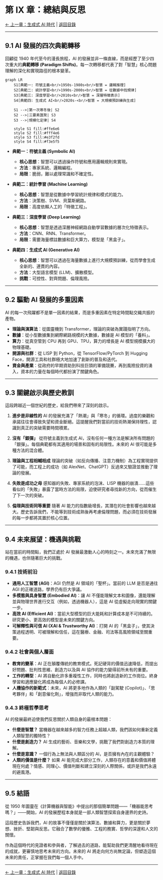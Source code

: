<!-- Path: 114A_AI_intro/History | Timestamp: 2025-10-26 10:27:00 | Version: b01 -->
# 第 IX 章：總結與反思

[← 上一章：生成式 AI 時代](./Chapter_08_GenerativeAI_b01.md) | [返回目錄](./README_b02.md)

---

## 9.1 AI 發展的四次典範轉移

回顧從 1940 年代至今的漫長旅程，AI 的發展並非一條直線，而是經歷了至少四次重大的**典範轉移 (Paradigm Shifts)**。每一次轉移都代表了對「智慧」核心問題理解的深化和實現路徑的根本變革。

```mermaid
graph LR
    S1[典範一: 符號主義<br/>1950s-1980s<br/>智慧 = 邏輯推理]
    S2[典範二: 統計學習<br/>1990s-2000s<br/>智慧 = 從數據中找規律]
    S3[典範三: 深度學習<br/>2010s<br/>智慧 = 深層特徵表示]
    S4[典範四: 生成式 AI<br/>2020s-<br/>智慧 = 大規模預訓練與生成]

    S1 -->|第一次寒冬後| S2
    S2 -->|三要素匯聚| S3
    S3 -->|規模化定律| S4

    style S1 fill:#ffe6e6
    style S2 fill:#fff4e6
    style S3 fill:#e3f2fd
    style S4 fill:#f3e5f5
```

- **典範一：符號主義 (Symbolic AI)**
  - **核心思想**：智慧可以透過操作符號和應用邏輯規則來實現。
  - **方法**：專家系統、邏輯編程。
  - **局限**：脆弱，難以處理常識和不確定性。

- **典範二：統計學習 (Machine Learning)**
  - **核心思想**：智慧是從數據中學習統計規律和模式的能力。
  - **方法**：決策樹、SVM、貝葉斯網路。
  - **局限**：高度依賴人工的「特徵工程」。

- **典範三：深度學習 (Deep Learning)**
  - **核心思想**：智慧是透過深層神經網路自動學習數據的層次化特徵表示。
  - **方法**：CNN、RNN、Transformer。
  - **局限**：需要海量標註數據和巨大算力，模型是「黑盒子」。

- **典範四：生成式 AI (Generative AI)**
  - **核心思想**：智慧可以透過在海量數據上進行大規模預訓練，從而學會生成全新的、連貫的內容。
  - **方法**：大型語言模型 (LLM)、擴散模型。
  - **挑戰**：可控性、對齊問題、倫理風險。

---

## 9.2 驅動 AI 發展的多重因素

AI 的每一次飛躍都不是單一因素的結果，而是多重因素在特定時間點交織共振的產物。

- **理論與演算法**：從圖靈機到 Transformer，理論的突破為實踐指明了方向。
- **數據**：從小型數據集到網際網路規模的大數據，數據是 AI 模型的「養料」。
- **算力**：從真空管到 CPU 再到 GPU、TPU，算力的增長是 AI 模型規模擴大的物理基礎。
- **開源與社群**：從 LISP 到 Python，從 TensorFlow/PyTorch 到 Hugging Face，開源工具和社群極大地加速了創新的普及和迭代。
- **資金與產業**：從政府的早期資助到科技巨頭的軍備競賽，再到風險投資的湧入，資本的力量在每個時代都扮演了關鍵角色。

---

## 9.3 關鍵啟示與歷史教訓

這段跨越近一個世紀的歷史，給我們帶來了深刻的啟示。

1.  **進步是非線性的**
    AI 的發展充滿了「熱潮」與「寒冬」的循環。過度的樂觀和承諾往往會導致失望和資金斷絕。這提醒我們對當前的技術熱潮保持理性，認識到真正的突破需要時間積累。

2.  **沒有「銀彈」**
    從符號主義到生成式 AI，沒有任何一種方法是解決所有問題的「銀彈」。每個典範都有其適用的場景和固有的局限性。未來的 AI 很可能是多種方法的混合體。

3.  **理論與工程相輔相成**
    理論的突破（如反向傳播、注意力機制）為工程實現提供了可能，而工程上的成功（如 AlexNet、ChatGPT）反過來又驗證並推動了理論的發展。

4.  **失敗是成功之母**
    感知器的失敗、專家系統的泡沫、LISP 機器的崩潰……這些看似的「失敗」暴露了當時方法的局限，迫使研究者尋找新的方向，從而催生了下一次的突破。

5.  **倫理與技術同等重要**
    隨著 AI 能力的指數級增長，其潛在的社會影響也越來越大。歷史告訴我們，不能等到技術成熟後再考慮倫理問題，而必須在技術發展的每一步都將其置於核心位置。

---

## 9.4 未來展望：機遇與挑戰

站在當前的時間點，我們正處於 AI 發展最激動人心的時刻之一。未來充滿了無限的機遇，也伴隨著巨大的挑戰。

### 9.4.1 技術前沿

- **通用人工智慧 (AGI)**：AGI 仍然是 AI 領域的「聖杯」。當前的 LLM 是否是通往 AGI 的正確道路，學界仍有巨大爭議。
- **多模態與具身智慧 (Embodied AI)**：讓 AI 不僅能理解文本和圖像，還能理解並與物理世界進行交互（例如，透過機器人），這是 AI 從虛擬走向現實的關鍵一步。
- **高效 AI (Efficient AI)**：當前大型模型的巨大能耗和計算成本是不可持續的。研究更小、更高效的模型是未來的關鍵方向。
- **可解釋性與可信 AI (XAI & Trustworthy AI)**：打開 AI 的「黑盒子」，使其決策過程透明、可被理解和信任，這在醫療、金融、司法等高風險領域至關重要。

### 9.4.2 社會與個人層面

- **教育的變革**：AI 正在顛覆傳統的教育模式。死記硬背的價值迅速降低，而提出好問題、批判性思維、創造力以及與 AI 協作的能力變得前所未有的重要。
- **工作的轉型**：AI 將自動化許多重複性工作，同時也將創造新的工作崗位。終身學習和適應變化將成為每個人的必修課。
- **人機協作的新範式**：未來，AI 將更多地作為人類的「副駕駛 (Copilot)」、「思考夥伴」和「創意催化劑」，增強而非取代人類的能力。

### 9.4.3 終極哲學思考

AI 的發展最終迫使我們反思關於人類自身的最根本問題：

- **什麼是智慧？** 當機器在越來越多的智力任務上超越人類，我們該如何重新定義人類智慧的獨特性？
- **什麼是創造力？** AI 生成的藝術、音樂和文學，挑戰了我們對創造力本質的理解。
- **什麼是意識？** 一個行為上無法與人類區分的 AI，是否擁有內在的主觀體驗？
- **人類的價值是什麼？** 如果 AI 能完成大部分工作，人類存在的意義和價值將體現在何處？情感、同理心、價值判斷和建立深刻的人際關係，或許是我們永遠的避風港。

---

## 9.5 結語

從 1950 年圖靈在《計算機器與智能》中提出的那個簡單問題——「機器能思考嗎？」——開始，AI 的發展歷程本身就是一部人類智慧探索自身邊界的史詩。

這段歷史告訴我們，AI 的故事不僅僅是關於演算法、數據和算力，更是關於夢想、挫折、堅韌與反思。它融合了數學的優雅、工程的務實、哲學的深邃和人文的關懷。

作為這個時代的見證者和參與者，了解過去的道路，能幫助我們更清醒地看待現在的成就，更審慎地思考未來的方向。未來的 AI 將走向何方尚無定論，但塑造這個未來的責任，正掌握在我們每一個人手中。

---

[← 上一章：生成式 AI 時代](./Chapter_08_GenerativeAI_b01.md) | [返回目錄](./README_b02.md)
